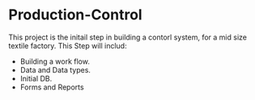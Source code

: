 # Production-Control

This project is the initail step in building a contorl system, for a mid size textile factory.
This Step will includ:
- Building a work flow.
- Data and Data types.
- Initial DB.
- Forms and Reports
